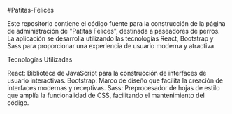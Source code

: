 #Patitas-Felices

Este repositorio contiene el código fuente para la construcción de la página de administración de "Patitas Felices", destinada a paseadores de perros. La aplicación se desarrolla utilizando las tecnologías React, Bootstrap y Sass para proporcionar una experiencia de usuario moderna y atractiva.

Tecnologías Utilizadas

React: Biblioteca de JavaScript para la construcción de interfaces de usuario interactivas.
Bootstrap: Marco de diseño que facilita la creación de interfaces modernas y receptivas.
Sass: Preprocesador de hojas de estilo que amplía la funcionalidad de CSS, facilitando el mantenimiento del código.
